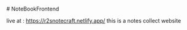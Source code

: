 
#   N o t e B o o k F r o n t e n d 

live at : https://r2snotecraft.netlify.app/
this is a notes collect website
 
 
